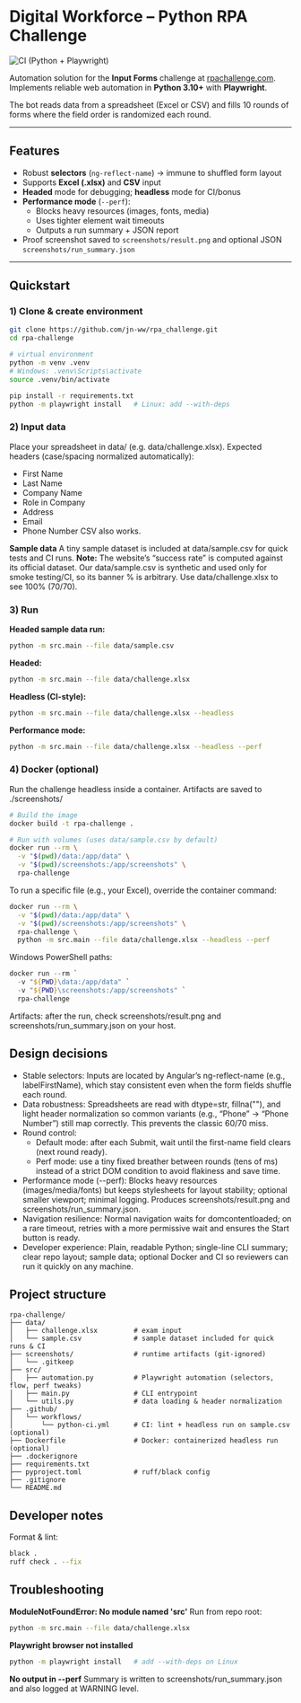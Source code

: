 # Digital Workforce – Python RPA Challenge

![CI (Python + Playwright)](https://github.com/jn-ww/rpa_challenge/actions/workflows/python-ci.yml/badge.svg)

Automation solution for the **Input Forms** challenge at [rpachallenge.com](https://rpachallenge.com/).  
Implements reliable web automation in **Python 3.10+** with **Playwright**.  

The bot reads data from a spreadsheet (Excel or CSV) and fills 10 rounds of forms where the field order is randomized each round.

---

## Features
- Robust **selectors** (`ng-reflect-name`) → immune to shuffled form layout
- Supports **Excel (.xlsx)** and **CSV** input
- **Headed** mode for debugging; **headless** mode for CI/bonus
- **Performance mode** (`--perf`):  
  - Blocks heavy resources (images, fonts, media)  
  - Uses tighter element wait timeouts  
  - Outputs a run summary + JSON report
- Proof screenshot saved to `screenshots/result.png` and optional JSON `screenshots/run_summary.json`

---

## Quickstart

### 1) Clone & create environment
```bash
git clone https://github.com/jn-ww/rpa_challenge.git
cd rpa-challenge

# virtual environment
python -m venv .venv
# Windows: .venv\Scripts\activate
source .venv/bin/activate

pip install -r requirements.txt
python -m playwright install   # Linux: add --with-deps
```
### 2) Input data
Place your spreadsheet in data/ (e.g. data/challenge.xlsx).
Expected headers (case/spacing normalized automatically):
- First Name
- Last Name
- Company Name
- Role in Company
- Address
- Email
- Phone Number
CSV also works.

**Sample data**
A tiny sample dataset is included at data/sample.csv for quick tests and CI runs.
**Note:** The website’s “success rate” is computed against its official dataset. Our data/sample.csv is synthetic and used only for smoke testing/CI, so its banner % is arbitrary. Use data/challenge.xlsx to see 100% (70/70).

### 3) Run
**Headed sample data run:**
```bash
python -m src.main --file data/sample.csv
```
**Headed:**
```bash
python -m src.main --file data/challenge.xlsx
```
**Headless (CI-style):**
```bash
python -m src.main --file data/challenge.xlsx --headless
```
**Performance mode:**
```bash
python -m src.main --file data/challenge.xlsx --headless --perf
```

### 4) Docker (optional)
Run the challenge headless inside a container. Artifacts are saved to ./screenshots/
```bash
# Build the image
docker build -t rpa-challenge .

# Run with volumes (uses data/sample.csv by default)
docker run --rm \
  -v "$(pwd)/data:/app/data" \
  -v "$(pwd)/screenshots:/app/screenshots" \
  rpa-challenge
```
To run a specific file (e.g., your Excel), override the container command:
```bash
docker run --rm \
  -v "$(pwd)/data:/app/data" \
  -v "$(pwd)/screenshots:/app/screenshots" \
  rpa-challenge \
  python -m src.main --file data/challenge.xlsx --headless --perf
```
Windows PowerShell paths:
```powershell
docker run --rm `
  -v "${PWD}\data:/app/data" `
  -v "${PWD}\screenshots:/app/screenshots" `
  rpa-challenge
```
Artifacts: after the run, check screenshots/result.png and screenshots/run_summary.json on your host.

## Design decisions
- Stable selectors: Inputs are located by Angular’s ng-reflect-name (e.g., labelFirstName), which stay consistent even when the form fields shuffle each round.
- Data robustness: Spreadsheets are read with dtype=str, fillna(""), and light header normalization so common variants (e.g., “Phone” → “Phone Number”) still map correctly. This prevents the classic 60/70 miss.
- Round control:
  - Default mode: after each Submit, wait until the first-name field clears (next round ready).
  - Perf mode: use a tiny fixed breather between rounds (tens of ms) instead of a strict DOM condition to avoid flakiness and save time.
- Performance mode (--perf): Blocks heavy resources (images/media/fonts) but keeps stylesheets for layout stability; optional smaller viewport; minimal logging. Produces screenshots/result.png and screenshots/run_summary.json.
- Navigation resilience: Normal navigation waits for domcontentloaded; on a rare timeout, retries with a more permissive wait and ensures the Start button is ready.
- Developer experience: Plain, readable Python; single-line CLI summary; clear repo layout; sample data; optional Docker and CI so reviewers can run it quickly on any machine.

## Project structure
```
rpa-challenge/
├── data/
│   ├── challenge.xlsx         # exam input
│   └── sample.csv             # sample dataset included for quick runs & CI
├── screenshots/               # runtime artifacts (git-ignored)
│   └── .gitkeep
├── src/
│   ├── automation.py          # Playwright automation (selectors, flow, perf tweaks)
│   ├── main.py                # CLI entrypoint
│   └── utils.py               # data loading & header normalization
├── .github/
│   └── workflows/
│       └── python-ci.yml      # CI: lint + headless run on sample.csv (optional)
├── Dockerfile                 # Docker: containerized headless run (optional)
├── .dockerignore
├── requirements.txt
├── pyproject.toml             # ruff/black config
├── .gitignore
└── README.md
```

## Developer notes
Format & lint:
```bash
black .
ruff check . --fix
```
## Troubleshooting
**ModuleNotFoundError: No module named 'src'**
Run from repo root:
```bash
python -m src.main --file data/challenge.xlsx
```
**Playwright browser not installed**
```bash
python -m playwright install   # add --with-deps on Linux
```
**No output in --perf**
Summary is written to screenshots/run_summary.json and also logged at WARNING level.






